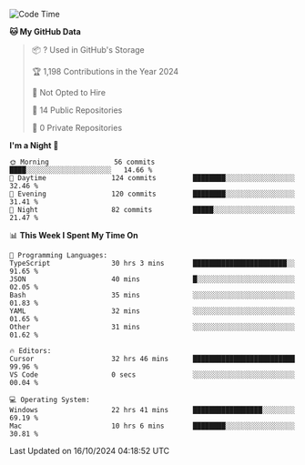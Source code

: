<!--START_SECTION:waka-->
![Code Time](http://img.shields.io/badge/Code%20Time-6%2C229%20hrs%2012%20mins-blue)

**🐱 My GitHub Data** 

> 📦 ? Used in GitHub's Storage 
 > 
> 🏆 1,198 Contributions in the Year 2024
 > 
> 🚫 Not Opted to Hire
 > 
> 📜 14 Public Repositories 
 > 
> 🔑 0 Private Repositories 
 > 
**I'm a Night 🦉** 

```text
🌞 Morning                56 commits          ████░░░░░░░░░░░░░░░░░░░░░   14.66 % 
🌆 Daytime                124 commits         ████████░░░░░░░░░░░░░░░░░   32.46 % 
🌃 Evening                120 commits         ████████░░░░░░░░░░░░░░░░░   31.41 % 
🌙 Night                  82 commits          █████░░░░░░░░░░░░░░░░░░░░   21.47 % 
```


📊 **This Week I Spent My Time On** 

```text
💬 Programming Languages: 
TypeScript               30 hrs 3 mins       ███████████████████████░░   91.65 % 
JSON                     40 mins             █░░░░░░░░░░░░░░░░░░░░░░░░   02.05 % 
Bash                     35 mins             ░░░░░░░░░░░░░░░░░░░░░░░░░   01.83 % 
YAML                     32 mins             ░░░░░░░░░░░░░░░░░░░░░░░░░   01.65 % 
Other                    31 mins             ░░░░░░░░░░░░░░░░░░░░░░░░░   01.62 % 

🔥 Editors: 
Cursor                   32 hrs 46 mins      █████████████████████████   99.96 % 
VS Code                  0 secs              ░░░░░░░░░░░░░░░░░░░░░░░░░   00.04 % 

💻 Operating System: 
Windows                  22 hrs 41 mins      █████████████████░░░░░░░░   69.19 % 
Mac                      10 hrs 6 mins       ████████░░░░░░░░░░░░░░░░░   30.81 % 
```


 Last Updated on 16/10/2024 04:18:52 UTC
<!--END_SECTION:waka-->

